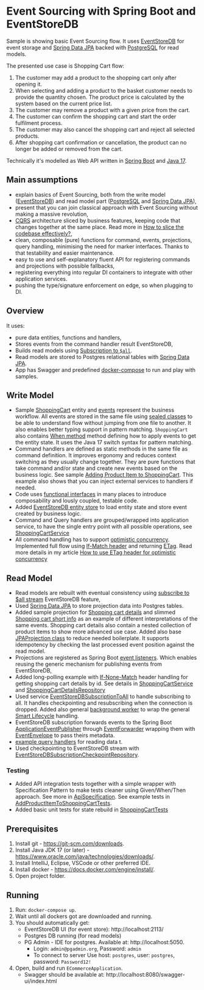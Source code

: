 # Event Sourcing with Spring Boot and EventStoreDB

Sample is showing basic Event Sourcing flow. It uses [EventStoreDB](https://developers.eventstore.com/) for event storage and [Spring Data JPA](https://spring.io/projects/spring-data-jpa) backed with [PostgreSQL](https://www.postgresql.org/) for read models. 

The presented use case is Shopping Cart flow:
1. The customer may add a product to the shopping cart only after opening it.
2. When selecting and adding a product to the basket customer needs to provide the quantity chosen. The product price is calculated by the system based on the current price list.
3. The customer may remove a product with a given price from the cart.
4. The customer can confirm the shopping cart and start the order fulfilment process.
5. The customer may also cancel the shopping cart and reject all selected products.
6. After shopping cart confirmation or cancellation, the product can no longer be added or removed from the cart.

Technically it's modelled as Web API written in [Spring Boot](https://spring.io/projects/spring-boot) and [Java 17](https://www.oracle.com/java/technologies/downloads/). 

## Main assumptions
- explain basics of Event Sourcing, both from the write model ([EventStoreDB](https://developers.eventstore.com/)) and read model part ([PostgreSQL](https://www.postgresql.org/) and [Spring Data JPA](https://spring.io/projects/spring-data-jpa)),
- present that you can join classical approach with Event Sourcing without making a massive revolution,
- [CQRS](https://event-driven.io/en/cqrs_facts_and_myths_explained/) architecture sliced by business features, keeping code that changes together at the same place. Read more in [How to slice the codebase effectively?](https://event-driven.io/en/how_to_slice_the_codebase_effectively/),
- clean, composable (pure) functions for command, events, projections, query handling, minimising the need for marker interfaces. Thanks to that testability and easier maintenance.
- easy to use and self-explanatory fluent API for registering commands and projections with possible fallbacks,
- registering everything into regular DI containers to integrate with other application services.
- pushing the type/signature enforcement on edge, so when plugging to DI.

## Overview

It uses:
- pure data entities, functions and handlers,
- Stores events from the command handler result EventStoreDB,
- Builds read models using [Subscription to `$all`](https://developers.eventstore.com/clients/grpc/subscribing-to-streams/#subscribing-to-all).
- Read models are stored to Postgres relational tables with [Spring Data JPA](https://spring.io/projects/spring-data-jpa).
- App has Swagger and predefined [docker-compose](./docker-compose.yml) to run and play with samples.

## Write Model
- Sample [ShoppingCart](./src/main/java/io/eventdriven/ecommerce/shoppingcarts/ShoppingCart.java) entity and [events](./src/main/java/io/eventdriven/ecommerce/shoppingcarts/java) represent the business workflow. All events are stored in the same file using [sealed classes](https://blogs.oracle.com/javamagazine/post/java-sealed-classes-fight-ambiguity) to be able to understand flow without jumping from one file to another. It also enables better typing support in pattern matching. `ShoppingCart` also contains [When method](./src/main/java/io/eventdriven/ecommerce/shoppingcarts/ShoppingCart.java#L39) method defining how to apply events to get the entity state. It uses the Java 17 switch syntax for pattern matching.
- Command handlers are defined as static methods in the same file as command definition. It improves ergonomy and reduces context switching as they usually change together. They are pure functions that take command and/or state and create new events based on the business logic. See sample [Adding Product Item to ShoppingCart](./src/main/java/io/eventdriven/ecommerce/shoppingcarts/addingproductitem/AddProductItemToShoppingCart.java#L28). This example also shows that you can inject external services to handlers if needed.
- Code uses [functional interfaces](https://www.theserverside.com/blog/Coffee-Talk-Java-News-Stories-and-Opinions/Get-the-most-from-Java-Function-interface-with-this-example) in many places to introduce composability and lously coupled, testable code.
- Added [EventStoreDB entity store](./src/main/java/io/eventdriven/ecommerce/core/aggregates/EntityStore.java) to load entity state and store event created by business logic.
- Command and Query handlers are grouped/wrapped into application service, to have the single entry point with all possible operations, see [ShoppingCartService](./src/main/java/io/eventdriven/ecommerce/shoppingcarts/ShoppingCartService.java) 
- All command handling has to support [optimistic concurrency](https://event-driven.io/en/optimistic_concurrency_for_pessimistic_times/). Implemented full flow using [If-Match header](./src/main/java/io/eventdriven/ecommerce/api/controller/ShoppingCartsController.java#L87) and returning [ETag](./src/main/java/io/eventdriven/ecommerce/core/http/ETag.java). Read more details in my article [How to use ETag header for optimistic concurrency](https://event-driven.io/pl/how_to_use_etag_header_for_optimistic_concurrency/)

## Read Model
- Read models are rebuilt with eventual consistency using [subscribe to $all stream](https://developers.eventstore.com/clients/grpc/subscribing-to-streams/#subscribing-to-all) EventStoreDB feature,
- Used [Spring Data JPA](https://spring.io/projects/spring-data-jpa) to store projection data into Postgres tables.
- Added sample projection for [Shopping cart details](./src/main/java/io/eventdriven/ecommerce/shoppingcarts/gettingbyid/ShoppingCartDetailsProjection.java) and slimmed [Shopping cart short info](./src/main/java/io/eventdriven/ecommerce/shoppingcarts/gettingcarts/ShoppingCartShortInfo.java) as an example of different interpretations of the same events. Shopping cart details also contain a nested collection of product items to show more advanced use case. Added also base [JPAProjection class](./src/main/java/io/eventdriven/ecommerce/core/projections/JPAProjection.java) to reduce needed boilerplate. It supports idempotency by checking the last processed event position against the read model.
- Projections are registered as Spring Boot [event listeners](./src/main/java/io/eventdriven/ecommerce/shoppingcarts/gettingbyid/ShoppingCartDetailsProjection.java). Which enables reusing the generic mechanism for publishing events from EventStoreDB,
- Added long-polling example with [If-None-Match](https://developer.mozilla.org/en-US/docs/Web/HTTP/Headers/If-None-Match) header handling for getting shopping cart details by id. See details in [ShoppingCartService](./src/main/java/io/eventdriven/ecommerce/shoppingcarts/ShoppingCartService.java#L78) and [ShoppingCartDetailsRepository](./src/main/java/io/eventdriven/ecommerce/shoppingcarts/gettingbyid/ShoppingCartDetailsRepository.java#L13)
- Used service [EventStoreDBSubscriptionToAll](./src/main/java/io/eventdriven/ecommerce/core/subscriptions/EventStoreDBSubscriptionToAll.java) to handle subscribing to all. It handles checkpointing and resubscribing when the connection is dropped. Added also general [background worker](./src/main/java/io/eventdriven/ecommerce/api/backgroundworkers/EventStoreDBSubscriptionBackgroundWorker.java) to wrap the general [Smart Lifecycle](https://docs.spring.io/spring-framework/docs/current/javadoc-api/org/springframework/context/SmartLifecycle.html) handling.
- EventStoreDB subscription forwards events to the Spring Boot [ApplicationEventPublisher](https://reflectoring.io/spring-boot-application-events-explained/) through [EventForwarder](./src/main/java/io/eventdriven/ecommerce/core/events/EventForwarder.java) wrapping them with [EventEnvelope](./src/main/java/io/eventdriven/ecommerce/core/events/EventEnvelope.java) to pass theirs metadata.
- [example query handlers](./src/main/java/io/eventdriven/ecommerce/shoppingcarts/gettingbyid/GetShoppingCartById.java) for reading data t.
- Used checkpointing to EventStoreDB stream with [EventStoreDBSubscriptionCheckpointRepository](./src/main/java/io/eventdriven/ecommerce/core/subscriptions/EventStoreDBSubscriptionCheckpointRepository.java).

### Testing
- Added API integration tests together with a simple wrapper with Specification Pattern to make tests cleaner using Given/When/Then approach. See more in [ApiSpecification](./src/test/java/io/eventdriven/ecommerce/testing/ApiSpecification.java). See example tests in [AddProductItemToShoppingCartTests](./src/test/java/io/eventdriven/ecommerce/api/controller/AddProductItemToShoppingCartTests.java).
- Added basic unit tests for state rebuild in [ShoppingCartTests](./src/test/java/io/eventdriven/ecommerce/shoppingcarts/ShoppingCartTests.java)


## Prerequisites

1. Install git - https://git-scm.com/downloads.
2. Install Java JDK 17 (or later) - https://www.oracle.com/java/technologies/downloads/.
3. Install IntelliJ, Eclipse, VSCode or other preferred IDE.
4. Install docker - https://docs.docker.com/engine/install/.
5. Open project folder.

## Running

1. Run: `docker-compose up`.
2. Wait until all dockers got are downloaded and running.
3. You should automatically get:
    - EventStoreDB UI (for event store): http://localhost:2113/
    - Postgres DB running (for read models)
    - PG Admin - IDE for postgres. Available at: http://localhost:5050.
        - Login: `admin@pgadmin.org`, Password: `admin`
        - To connect to server Use host: `postgres`, user: `postgres`, password: `Password12!`
4. Open, build and run `ECommerceApplication`.
    - Swagger should be available at: http://localhost:8080/swagger-ui/index.html
